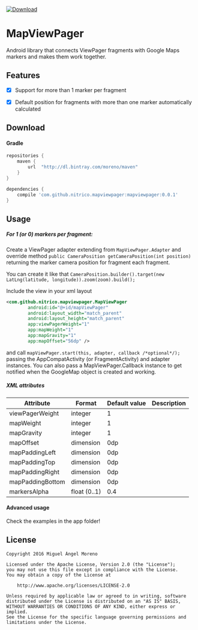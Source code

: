 [ ![Download](https://api.bintray.com/packages/moreno/maven/MapViewPager/images/download.svg) ](https://bintray.com/moreno/maven/MapViewPager/_latestVersion)

# MapViewPager

Android library that connects ViewPager fragments with Google Maps markers and makes them work together.


## Features

- [x] Support for more than 1 marker per fragment
- [x] Default position for fragments with more than one marker automatically calculated


## Download

#### Gradle

```gradle
repositories {
    maven {
        url  "http://dl.bintray.com/moreno/maven" 
    }
}

dependencies {
    compile 'com.github.nitrico.mapviewpager:mapviewpager:0.0.1'
}
```



## Usage

##### For 1 (or 0) markers per fragment:

Create a ViewPager adapter extending from `MapViewPager.Adapter` and override method
`public CameraPosition getCameraPosition(int position)` returning the marker camera position for fragment each fragment.

You can create it like that `CameraPosition.builder().target(new LatLng(latitude, longitude)).zoom(zoom).build();`

Include the view in your xml layout

```xml
<com.github.nitrico.mapviewpager.MapViewPager
        android:id="@+id/mapViewPager"
        android:layout_width="match_parent"
        android:layout_height="match_parent"
        app:viewPagerWeight="1"
        app:mapWeight="1"
        app:mapGravity="1"
        app:mapOffset="56dp" />
```
and call `mapViewPager.start(this, adapter, callback /*optional*/);` passing the AppCompatActivity (or FragmentActivity) and adapter instances. You can also pass a MapViewPager.Callback instance to get notified when the GoogleMap object is created and working.

##### XML attributes

|Attribute|Format|Default value|Description
|---|---|---|---|
|viewPagerWeight|integer|1||
|mapWeight|integer|1||
|mapGravity|integer|1||
|mapOffset|dimension|0dp||
|mapPaddingLeft|dimension|0dp||
|mapPaddingTop|dimension|0dp||
|mapPaddingRight|dimension|0dp||
|mapPaddingBottom|dimension|0dp||
|markersAlpha|float (0..1)|0.4||


#### Advanced usage

Check the examples in the app folder!


## License
```
Copyright 2016 Miguel Ángel Moreno

Licensed under the Apache License, Version 2.0 (the "License");
you may not use this file except in compliance with the License.
You may obtain a copy of the License at

    http://www.apache.org/licenses/LICENSE-2.0

Unless required by applicable law or agreed to in writing, software
distributed under the License is distributed on an "AS IS" BASIS,
WITHOUT WARRANTIES OR CONDITIONS OF ANY KIND, either express or implied.
See the License for the specific language governing permissions and
limitations under the License.
```
